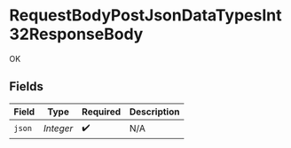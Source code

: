 # RequestBodyPostJsonDataTypesInt32ResponseBody

OK


## Fields

| Field              | Type               | Required           | Description        |
| ------------------ | ------------------ | ------------------ | ------------------ |
| `json`             | *Integer*          | :heavy_check_mark: | N/A                |